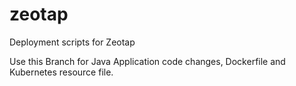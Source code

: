 # zeotap
Deployment scripts for Zeotap

Use this Branch for Java Application code changes, Dockerfile and Kubernetes resource file.
